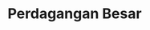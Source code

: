---
id: 31
title : Perdagangan Besar
linkurl: https://kutt.it/j0kHgP
fitur: aspekpajak
category: aspekpajak
createdTime : 31/07/2019
modifiedTime : 26/12/2019
topik: Versi Lengkap
---